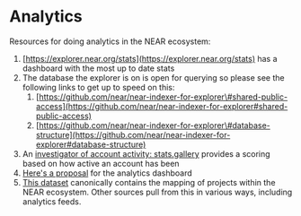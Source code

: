 # Analytics

Resources for doing analytics in the NEAR ecosystem:

1. [https://explorer.near.org/stats](https://explorer.near.org/stats) has a dashboard with the most up to date stats
2. The database the explorer is on is open for querying so please see the following links to get up to speed on this:
   1. [https://github.com/near/near-indexer-for-explorer\#shared-public-access](https://github.com/near/near-indexer-for-explorer#shared-public-access)
   2. [https://github.com/near/near-indexer-for-explorer\#database-structure](https://github.com/near/near-indexer-for-explorer#database-structure)
3. An [investigator of account activity: stats.gallery](https://stats.gallery/) provides a scoring based on how active an account has been
4. [Here's a proposal](https://gov.near.org/t/analytics-dashboard/3771) for the analytics dashboard
5. [This dataset](https://github.com/near/ecosystem) canonically contains the mapping of projects within the NEAR ecosystem. Other sources pull from this in various ways, including analytics feeds.

